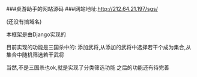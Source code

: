 ###桌游助手的网站源码
###网站地址:http://212.64.21.197/sgs/

(还没有搞域名)

本框架是由Django实现的

目前实现的功能是三国杀中的:
添加武将,从添加的武将中选择若干个成为集合,从集合中随机筛选若干武将

当然,不是三国杀也ok,就是实现了分类筛选功能
之后的功能还有待完善
